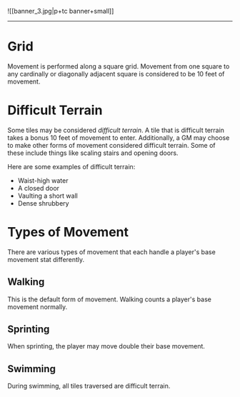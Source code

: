 ![[banner_3.jpg|p+tc banner+small]]
____
# Grid
Movement is performed along a square grid. Movement from one square to any cardinally or diagonally adjacent square is considered to be 10 feet of movement. 
# Difficult Terrain
Some tiles may be considered *difficult terrain*. A tile that is difficult terrain takes a bonus 10 feet of movement to enter. Additionally, a GM may choose to make other forms of movement considered difficult terrain. Some of these include things like scaling stairs and opening doors. 

Here are some examples of difficult terrain:
- Waist-high water
- A closed door
- Vaulting a short wall
- Dense shrubbery
# Types of Movement
There are various types of movement that each handle a player's base movement stat differently.
## Walking
This is the default form of movement. Walking counts a player's base movement normally.
## Sprinting
When sprinting, the player may move double their base movement.
## Swimming
During swimming, all tiles traversed are difficult terrain.